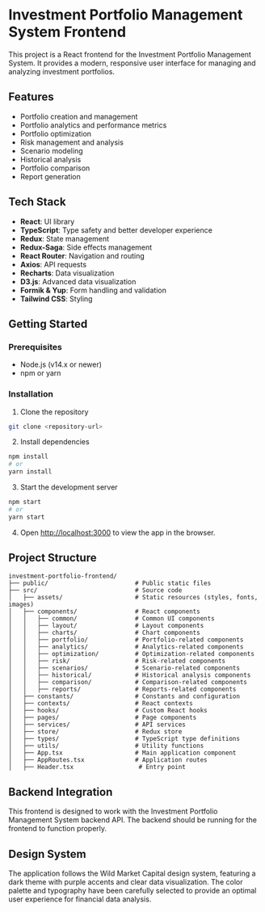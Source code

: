 # Investment Portfolio Management System Frontend

This project is a React frontend for the Investment Portfolio Management System. It provides a modern, responsive user interface for managing and analyzing investment portfolios.

## Features

- Portfolio creation and management
- Portfolio analytics and performance metrics
- Portfolio optimization
- Risk management and analysis
- Scenario modeling
- Historical analysis
- Portfolio comparison
- Report generation

## Tech Stack

- **React**: UI library
- **TypeScript**: Type safety and better developer experience
- **Redux**: State management
- **Redux-Saga**: Side effects management
- **React Router**: Navigation and routing
- **Axios**: API requests
- **Recharts**: Data visualization 
- **D3.js**: Advanced data visualization
- **Formik & Yup**: Form handling and validation
- **Tailwind CSS**: Styling

## Getting Started

### Prerequisites

- Node.js (v14.x or newer)
- npm or yarn

### Installation

1. Clone the repository
```bash
git clone <repository-url>
```

2. Install dependencies
```bash
npm install
# or
yarn install
```

3. Start the development server
```bash
npm start
# or
yarn start
```

4. Open [http://localhost:3000](http://localhost:3000) to view the app in the browser.

## Project Structure

```
investment-portfolio-frontend/
├── public/                        # Public static files
├── src/                           # Source code
│   ├── assets/                    # Static resources (styles, fonts, images)
│   ├── components/                # React components
│   │   ├── common/                # Common UI components
│   │   ├── layout/                # Layout components
│   │   ├── charts/                # Chart components
│   │   ├── portfolio/             # Portfolio-related components
│   │   ├── analytics/             # Analytics-related components
│   │   ├── optimization/          # Optimization-related components
│   │   ├── risk/                  # Risk-related components
│   │   ├── scenarios/             # Scenario-related components
│   │   ├── historical/            # Historical analysis components
│   │   ├── comparison/            # Comparison-related components
│   │   ├── reports/               # Reports-related components
│   ├── constants/                 # Constants and configuration
│   ├── contexts/                  # React contexts
│   ├── hooks/                     # Custom React hooks
│   ├── pages/                     # Page components
│   ├── services/                  # API services
│   ├── store/                     # Redux store
│   ├── types/                     # TypeScript type definitions
│   ├── utils/                     # Utility functions
│   ├── App.tsx                    # Main application component
│   ├── AppRoutes.tsx              # Application routes
│   ├── Header.tsx                  # Entry point
```

## Backend Integration

This frontend is designed to work with the Investment Portfolio Management System backend API. The backend should be running for the frontend to function properly.

## Design System

The application follows the Wild Market Capital design system, featuring a dark theme with purple accents and clear data visualization. The color palette and typography have been carefully selected to provide an optimal user experience for financial data analysis.